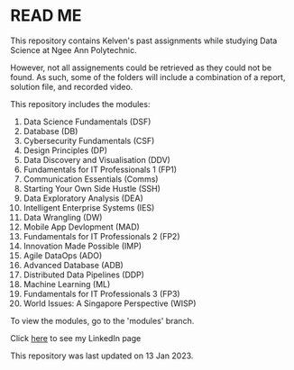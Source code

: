 # READ ME

This repository contains Kelven's past assignments while studying Data Science at Ngee Ann Polytechnic.

However, not all assignements could be retrieved as they could not be found. As such, some of the folders will include a combination of a report, solution file, and recorded video.

This repository includes the modules: 
1. Data Science Fundamentals (DSF)
2. Database (DB)
3. Cybersecurity Fundamentals (CSF)
4. Design Principles (DP)
5. Data Discovery and Visualisation (DDV)
6. Fundamentals for IT Professionals 1 (FP1)
7. Communication Essentials (Comms)
8. Starting Your Own Side Hustle (SSH)
9. Data Exploratory Analysis (DEA)
10. Intelligent Enterprise Systems (IES)
11. Data Wrangling (DW)
12. Mobile App Devlopment (MAD)
13. Fundamentals for IT Professionals 2 (FP2)
14. Innovation Made Possible (IMP)
15. Agile DataOps (ADO)
16. Advanced Database (ADB)
17. Distributed Data Pipelines (DDP)
18. Machine Learning (ML)
19. Fundamentals for IT Professionals 3 (FP3)
20. World Issues: A Singapore Perspective (WISP)

To view the modules, go to the 'modules' branch.

Click [here](https://www.linkedin.com/in/kelven-lim-637b101b6/) to see my LinkedIn page

This repository was last updated on 13 Jan 2023.
